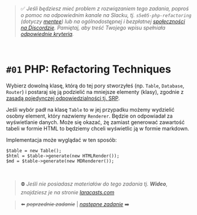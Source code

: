 > :white_check_mark: *Jeśli będziesz mieć problem z rozwiązaniem tego zadania, poproś o pomoc na odpowiednim kanale na Slacku, tj. `s5e05-php-refactoring` (dotyczy [mentee](https://devmentor.pl/mentoring/)) lub na ogólnodostępnej i bezpłatnej [społeczności na Discordzie](https://devmentor.pl/discord). Pamiętaj, aby treść Twojego wpisu spełniała [odpowiednie kryteria](https://devmentor.pl/jak-prosic-o-pomoc/).*

&nbsp;

# `#01` PHP: Refactoring Techniques


Wybierz dowolną klasę, którą do tej pory stworzyłeś (np. `Table`, `Database`, `Router`) i postaraj się ją podzielić na mniejsze elementy (klasy), zgodnie z [zasadą pojedynczej odpowiedzialności tj. SRP](https://pl.wikipedia.org/wiki/Zasada_jednej_odpowiedzialno%C5%9Bci).

Jeśli wybór padł na klasę `Table` to w jej przypadku możemy wydzielić osobny element, który nazwiemy `Renderer`. Będzie on odpowiadał za wyświetlanie danych. Może się okazać, żę zamiast generować zawartość tabeli w formie HTML to będziemy chceli wyświetlic ją w formie markdown.

Implementacja może wyglądać w ten sposób:

```
$table = new Table();
$html = $table->generate(new HTMLRender());
$md = $table->generate(new MDRenderer());
```

&nbsp;
> :no_entry: *Jeśli nie posiadasz materiałów do tego zadania tj. **Wideo**, znajdziesz je na stronie [laracasts.com](https://laracasts.com/referral/bogolubow)*

> :arrow_left: ~~*poprzednie zadanie*~~ | [*następne zadanie*](./../02) :arrow_right:
